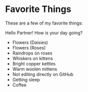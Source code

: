 # Favorite Things

These are a few of my favorite things:

Hello Partner! How is your day going?

- Flowers (Daisies)
- Flowers (Roses)
- Raindrops on roses
- Whiskers on kittens
- Bright copper kettles
- Warm woolen mittens
- Not editing directly on GitHub
- Getting sleep
- Coffee
